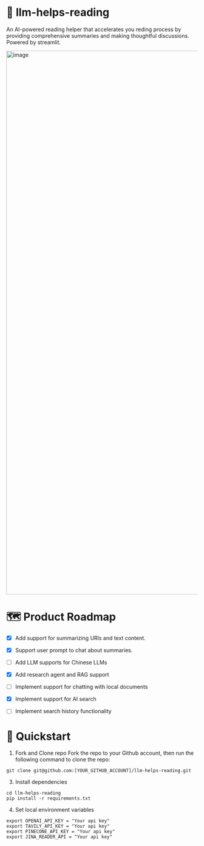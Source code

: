 
# 📖 llm-helps-reading
An AI-powered reading helper that accelerates you reding process by providing comprehensive summaries and making thoughtful discussions.
Powered by streamlit.

<img width="1428" alt="image" src="https://github.com/user-attachments/assets/6c3f9cac-48db-470c-986f-a68dce1ad290">




# 🗺️ Product Roadmap
  - [x] Add support for summarizing URls and text content.
  - [x] Support user prompt to chat about summaries.
  - [ ] Add LLM supports for Chinese LLMs
  - [x] Add research agent and RAG support 
  - [ ] Implement support for chatting with local documents
  - [x] Implement support for AI search
  - [ ] Implement search history functionality
 

# 🚀 Quickstart
1. Fork and Clone repo
Fork the repo to your Github account, then run the following command to clone the repo:
````
git clone git@github.com:[YOUR_GITHUB_ACCOUNT]/llm-helps-reading.git
````
3. Install dependencies
````
cd llm-helps-reading
pip install -r requirements.txt
````
4. Set local environment variables
````
export OPENAI_API_KEY = "Your api key"
export TAVILY_API_KEY = "Your api key"
export PINECONE_API_KEY = "Your api key"
export JINA_READER_API = "Your api key"
````  
